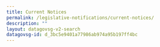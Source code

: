 ```yaml
---
title: Current Notices
permalink: /legislative-notifications/current-notices/
description: ""
layout: datagovsg-v2-search
datagovsg-id: d_3bc5e9401a77986ab974a95b197ff4bc
---
```

